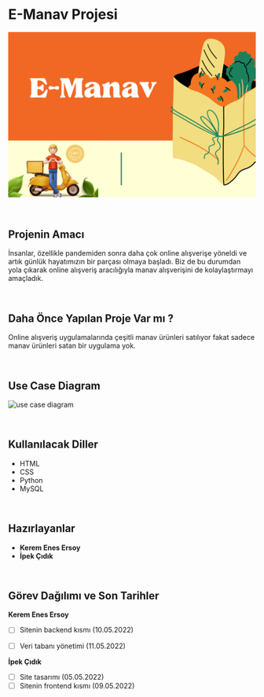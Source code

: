 # E-Manav Projesi
![proje kapağı](https://github.com/Iskenderun-Technical-University/e-manav/blob/main/images/proje%20kapa%C4%9F%C4%B1.png)

</br>

## Projenin Amacı
İnsanlar, özellikle pandemiden sonra daha çok online alışverişe yöneldi ve artık günlük hayatımızın bir parçası olmaya başladı. Biz de bu durumdan yola çıkarak online alışveriş aracılığıyla manav alışverişini de kolaylaştırmayı amaçladık.

</br>

## Daha Önce Yapılan Proje Var mı ?
Online alışveriş uygulamalarında çeşitli manav ürünleri satılıyor fakat sadece manav ürünleri satan bir uygulama yok.

</br>

## Use Case Diagram
![use case diagram](https://github.com/Iskenderun-Technical-University/proje-onerisi-ymg-taban-cevirme-otomasyonu/blob/main/images/Use%20case%20diagram.png)

</br>

## Kullanılacak Diller

- HTML 
- CSS 
- Python 
- MySQL

</br>

## Hazırlayanlar

- **Kerem Enes Ersoy** </br>
- **İpek Çıdık**

</br>

## Görev Dağılımı ve Son Tarihler

**Kerem Enes Ersoy** </br>
- [ ] Sitenin backend kısmı (10.05.2022)
- [ ] Veri tabanı yönetimi (11.05.2022)


**İpek Çıdık** </br>
- [ ] Site tasarımı (05.05.2022)
- [ ] Sitenin frontend kısmı (09.05.2022)
